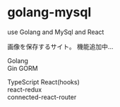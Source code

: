 # golang-mysql

use Golang and MySql and React

画像を保存するサイト。
機能追加中…

Golang <br>
Gin GORM <br>

TypeScript
React(hooks)<br>
react-redux<br>
connected-react-router<br>
